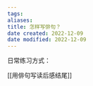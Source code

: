 ```yaml
---
tags: 
aliases: 
title: 怎样写俳句？
date created: 2022-12-09
date modified: 2022-12-09
---
```


日常练习方式：

[[用俳句写读后感结尾]]

